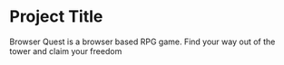# Project Title

Browser Quest is a browser based RPG game. Find your way out of the tower and claim your freedom